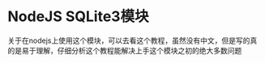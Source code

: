 # NodeJS SQLite3模块
关于在nodejs上使用这个模块，可以去看[](https://www.sqlitetutorial.net/sqlite-nodejs/)这个教程，虽然没有中文，但是写的真的是易于理解，仔细分析这个教程能解决上手这个模块之初的绝大多数问题
